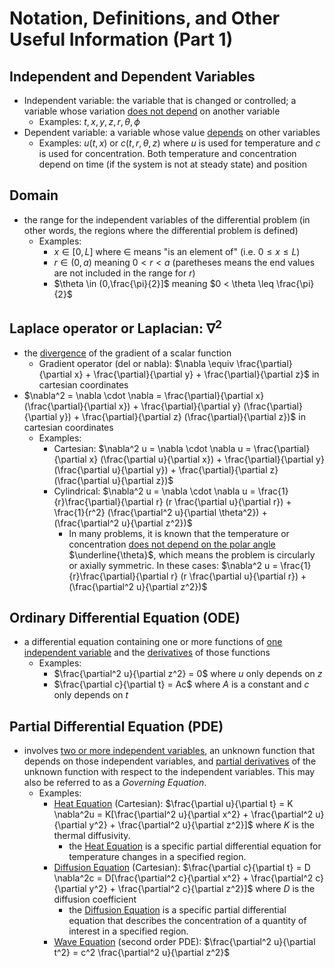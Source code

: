 # Notation, Definitions, and Other Useful Information (Part 1)

## Independent and Dependent Variables

- Independent variable: the variable that is changed or controlled; a variable whose variation <ins> does not depend</ins> on another variable  
    - Examples: $t, x, y, z, r, \theta, \phi$  
- Dependent variable: a variable whose value <ins> depends</ins> on other variables  
    - Examples: $u(t,x)$ or $c(t,r, \theta, z)$ where $u$ is used for temperature and $c$ is used for concentration. Both temperature and concentration depend on time (if the system is not at steady state) and position 

## Domain
- the range for the independent variables of the differential problem (in other words, the regions where the differential problem is defined)  
    - Examples:
        - $x \in [0,L]$ where $\in$ means "is an element of" (i.e. $0 \leq x \leq L$)
        - $r \in (0,a)$ meaning $0 < r < a$ (paretheses means the end values are not included in the range for $r$)
        - $\theta \in (0,\frac{\pi}{2}]$ meaning $0 < \theta \leq \frac{\pi}{2}$  

## Laplace operator or Laplacian: $\nabla^2$
- the <ins>divergence</ins> of the gradient of a scalar function
    - Gradient operator (del or nabla): $\nabla \equiv \frac{\partial}{\partial x} + \frac{\partial}{\partial y} + \frac{\partial}{\partial z}$ in cartesian coordinates 
- $\nabla^2 = \nabla \cdot \nabla = \frac{\partial}{\partial x} (\frac{\partial}{\partial x}) + \frac{\partial}{\partial y} (\frac{\partial}{\partial y}) + \frac{\partial}{\partial z} (\frac{\partial}{\partial z})$ in cartesian coordinates
    - Examples: 
        - Cartesian: $\nabla^2 u = \nabla \cdot \nabla u = \frac{\partial}{\partial x} (\frac{\partial u}{\partial x}) + \frac{\partial}{\partial y} (\frac{\partial u}{\partial y}) + \frac{\partial}{\partial z} (\frac{\partial u}{\partial z})$
        - Cylindrical: $\nabla^2 u = \nabla \cdot \nabla u = \frac{1}{r}\frac{\partial}{\partial r} (r \frac{\partial u}{\partial r}) + \frac{1}{r^2} (\frac{\partial^2 u}{\partial \theta^2}) + (\frac{\partial^2 u}{\partial z^2})$
            - In many problems, it is known that the temperature or concentration <ins> does not depend on the polar angle </ins> $\underline{\theta}$, which means the problem is circularly or axially symmetric. In these cases: $\nabla^2 u = \frac{1}{r}\frac{\partial}{\partial r} (r \frac{\partial u}{\partial r}) + (\frac{\partial^2 u}{\partial z^2})$

## Ordinary Differential Equation (ODE)
- a differential equation containing one or more functions of <ins> one independent variable</ins> and the <ins> derivatives</ins> of those functions
    - Examples:
        - $\frac{\partial^2 u}{\partial z^2} = 0$ where $u$ only depends on $z$
        - $\frac{\partial c}{\partial t} = Ac$ where $A$ is a constant and $c$ only depends on $t$

## Partial Differential Equation (PDE)
- involves <ins> two or more independent variables</ins>, an unknown function that depends on those independent variables, and <ins> partial derivatives</ins> of the unknown function with respect to the independent variables. This may also be referred to as a _Governing Equation_.
    - Examples:
        - <ins>Heat Equation</ins> (Cartesian): $\frac{\partial u}{\partial t} = K \nabla^2u = K[\frac{\partial^2 u}{\partial x^2} + \frac{\partial^2 u}{\partial y^2} + \frac{\partial^2 u}{\partial z^2}]$ where $K$ is the thermal diffusivity.
            - the <ins>Heat Equation</ins> is a specific partial differential equation for temperature changes in a specified region.
        - <ins>Diffusion Equation</ins> (Cartesian): $\frac{\partial c}{\partial t} = D \nabla^2c = D[\frac{\partial^2 c}{\partial x^2} + \frac{\partial^2 c}{\partial y^2} + \frac{\partial^2 c}{\partial z^2}]$ where $D$ is the diffusion coefficient
            - the <ins>Diffusion Equation</ins> is a specific partial differential equation that describes the concentration of a quantity of interest in a specified region.
        - <ins>Wave Equation</ins> (second order PDE): $\frac{\partial^2 u}{\partial t^2} = c^2 \frac{\partial^2 u}{\partial z^2}$ 